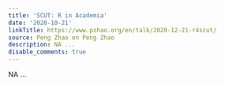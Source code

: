```yaml
---
title: 'SCUT: R in Academia'
date: '2020-10-21'
linkTitle: https://www.pzhao.org/en/talk/2020-12-21-r4scut/
source: Peng Zhao on Peng Zhao
description: NA ...
disable_comments: true
---
```

NA ...